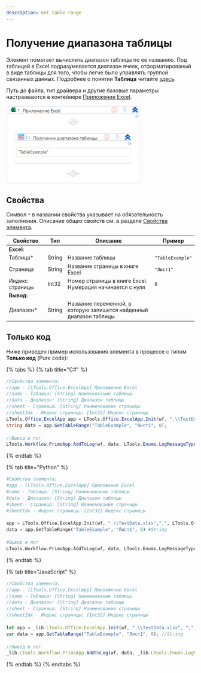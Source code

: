 ```yaml
---
description: Get table range
---
```


# Получение диапазона таблицы

Элемент помогает вычислить диапазон таблицы по ее названию. Под таблицей в Excel подразумевается диапазон ячеек, отформатированый в виде таблицы для того, чтобы легче было управлять группой связанных данных. Подробнее о понятии **Таблица** читайте [здесь](https://support.microsoft.com/ru-ru/office/%D0%BE%D0%B1%D1%89%D0%B8%D0%B5-%D1%81%D0%B2%D0%B5%D0%B4%D0%B5%D0%BD%D0%B8%D1%8F-%D0%BE-%D1%82%D0%B0%D0%B1%D0%BB%D0%B8%D1%86%D0%B0%D1%85-excel-7ab0bb7d-3a9e-4b56-a3c9-6c94334e492c).

Путь до файла, тип драйвера и другие базовые параметры настраиваются в контейнере [Приложение Excel](https://docs.primo-rpa.ru/primo-rpa/g_elements/el_basic/els_excel/el_excel_app).

![](../../../resources/activities/basic/excel/wfgettablerange.png)


## Свойства
Символ `*` в названии свойства указывает на обязательность заполнения. Описание общих свойств см. в разделе [Свойства элемента](https://docs.primo-rpa.ru/primo-rpa/primo-studio/process/elements#svoistva-elementa).

| Свойство        | Тип    | Описание               | Пример       |
| --------------- | ------ | ---------------------- | ------------ |
| **Excel:**      |        |                        |              |
| Таблица\*       | String | Название таблицы       | `"TableExample"` |
| Страница        | String | Название страницы в книге Excel | `"Лист1"` |
| Индекс страницы | Int32  | Номер страницы в книге Excel. Нумерация начинается с нуля | `0` |
| **Вывод:**      |        |                        |              |
| Диапазон\*      | String | Название переменной, в которую запишется найденный диапазон таблицы |  |

## Только код

Ниже приведен пример использования элемента в процессе с типом **Только код** (Pure code):

{% tabs %}
{% tab title="C#" %}
```csharp
//Свойства элемента:
//app - [LTools.Office.ExcelApp] Приложение Excel
//name - Таблица: [String] Наименование таблицы
//data - Диапазон: [String] Диапазон таблицы
//sheet - Страница: [String] Наименование страницы
//sheetIdx - Индекс страницы: [Int32] Индекс страницы
LTools.Office.ExcelApp app = LTools.Office.ExcelApp.Init(wf, ".\\TestData.xlsx", ";", LTools.Office.Model.InteropTypes.DX);
string data = app.GetTableRange("TableExample", "Лист1", 0);

//Вывод в лог
LTools.Workflow.PrimoApp.AddToLog(wf, data, LTools.Enums.LogMessageType.Info);
```
{% endtab %}

{% tab title="Python" %}
```python
#Свойства элемента:
#app - [LTools.Office.ExcelApp] Приложение Excel
#name - Таблица: [String] Наименование таблицы
#data - Диапазон: [String] Диапазон таблицы
#sheet - Страница: [String] Наименование страницы
#sheetIdx - Индекс страницы: [Int32] Индекс страницы

app = LTools.Office.ExcelApp.Init(wf, ".\\TestData.xlsx",";", LTools.Office.Model.InteropTypes.DX)
data = app.GetTableRange("TableExample", "Лист1", 0) #String

#Вывод в лог
LTools.Workflow.PrimoApp.AddToLog(wf, data, LTools.Enums.LogMessageType.Info)
```
{% endtab %}

{% tab title="JavaScript" %}
```javascript
//Свойства элемента:
//app - [LTools.Office.ExcelApp] Приложение Excel
//name - Таблица: [String] Наименование таблицы
//data - Диапазон: [String] Диапазон таблицы
//sheet - Страница: [String] Наименование страницы
//sheetIdx - Индекс страницы: [Int32] Индекс страницы

let app = _lib.LTools.Office.ExcelApp.Init(wf, ".\\TestData.xlsx", ";", _lib.LTools.Office.Model.InteropTypes.DX);
var data = app.GetTableRange("TableExample", "Лист1", 0); //String

//Вывод в лог
_lib.LTools.Workflow.PrimoApp.AddToLog(wf, data, _lib.LTools.Enums.LogMessageType.Info);
```
{% endtab %}
{% endtabs %}

